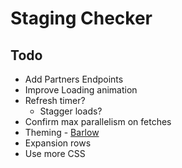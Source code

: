 # Staging Checker

## Todo

* Add Partners Endpoints
* Improve Loading animation
* Refresh timer?
  * Stagger loads?
* Confirm max parallelism on fetches
* Theming - [Barlow](https://fonts.google.com/specimen/Barlow)
* Expansion rows
* Use more CSS

